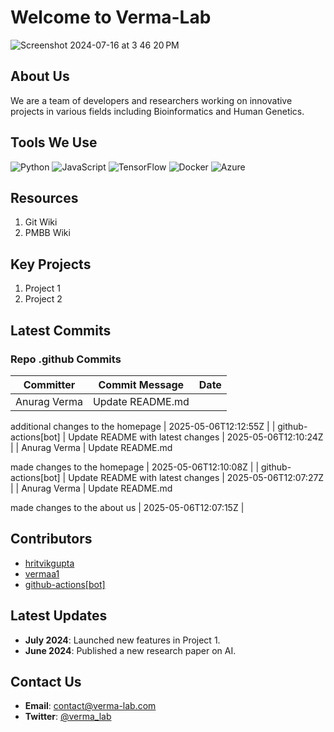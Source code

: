 
# Welcome to Verma-Lab

![Screenshot 2024-07-16 at 3 46 20 PM](https://github.com/user-attachments/assets/de609b6b-c700-4d76-9ec9-ccc8763291cd)

## About Us
We are a team of developers and researchers working on innovative projects in various fields including Bioinformatics and Human Genetics.

## Tools We Use
![Python](https://img.shields.io/badge/-Python-3776AB?logo=python&logoColor=white&style=flat)
![JavaScript](https://img.shields.io/badge/-JavaScript-F7DF1E?logo=javascript&logoColor=black&style=flat)
![TensorFlow](https://img.shields.io/badge/-TensorFlow-FF6F00?logo=tensorflow&logoColor=white&style=flat)
![Docker](https://img.shields.io/badge/-Docker-2496ED?logo=docker&logoColor=white&style=flat)
![Azure](https://img.shields.io/badge/-Azure-0078D4?logo=microsoft-azure&logoColor=white&style=flat)


## Resources 
1. Git Wiki
2. PMBB Wiki

## Key Projects
1. Project 1
2. Project 2
## Latest Commits
### Repo .github Commits

| Committer | Commit Message | Date |
| --- | --- | --- |
| Anurag Verma | Update README.md

additional changes to the homepage | 2025-05-06T12:12:55Z |
| github-actions[bot] | Update README with latest changes | 2025-05-06T12:10:24Z |
| Anurag Verma | Update README.md

made changes to the homepage | 2025-05-06T12:10:08Z |
| github-actions[bot] | Update README with latest changes | 2025-05-06T12:07:27Z |
| Anurag Verma | Update README.md

made changes to the about us | 2025-05-06T12:07:15Z |



## Contributors
- [hritvikgupta](https://github.com/hritvikgupta)
- [vermaa1](https://github.com/vermaa1)
- [github-actions[bot]](https://github.com/github-actions[bot])

## Latest Updates
- **July 2024**: Launched new features in Project 1.
- **June 2024**: Published a new research paper on AI.

## Contact Us
- **Email**: contact@verma-lab.com
- **Twitter**: [@verma_lab](https://twitter.com/verma_lab)

